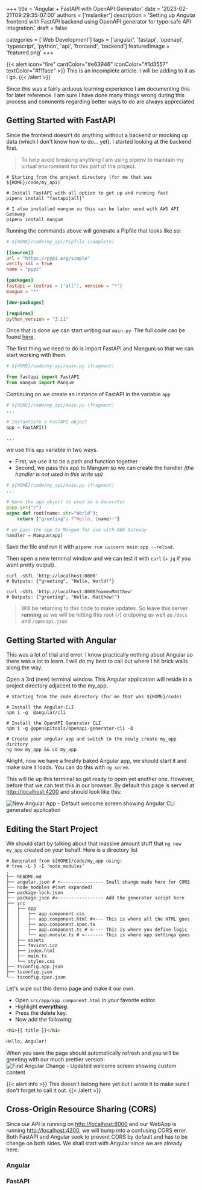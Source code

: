 +++
title = 'Angular + FastAPI with OpenAPI Generator'
date = '2023-02-21T09:29:35-07:00'
authors = ['mslanker']
description = 'Setting up Angular frontend with FastAPI backend using OpenAPI generator for type-safe API integration.'
draft = false

categories = ['Web Development']
tags = ['angular', 'fastapi', 'openapi', 'typescript', 'python', 'api', 'frontend', 'backend']
featuredImage = 'featured.png'
+++

{{< alert icon="fire" cardColor="#e63946" iconColor="#1d3557" textColor="#f1faee" >}}
This is an incomplete article.  I will be adding to it as I go.
{{< /alert >}}

Since this was a fairly arduous learning experience I am documenting this for later reference.
I am sure I have done many things wrong during this process and comments regarding better ways to do are always appreciated.


## Getting Started with FastAPI
Since the frontend doesn't do anything without a backend or mocking up data (which I don't know how to do... yet).  I started looking at the backend first.

> To help avoid breaking anything I am using pipenv to maintain my virtual environment for this part of the project.

``` shell
# Starting from the project directory (for me that was ${HOME}/code/my_api)

# Install FastAPI with all option to get up and running fast
pipenv install "fastapi[all]"

# I also installed mangum so this can be later used with AWS API Gateway
pipenv install mangum 

```

Running the commands above will generate a Pipfile that looks like so:

``` toml 
# ${HOME}/code/my_api/Pipfile (complete)

[[source]]
url = "https://pypi.org/simple"
verify_ssl = true
name = "pypi"

[packages]
fastapi = {extras = ["all"], version = "*"}
mangum = "*"

[dev-packages]

[requires]
python_version = "3.11"
```

Once that is done we can start writing our `main.py`.  The full code can be found [here](https://skb.io/code/my_api/main.py).

The first thing we need to do is import FastAPI and Mangum so that we can start working with them.

``` python
# ${HOME}/code/my_api/main.py (fragment)

from fastapi import FastAPI
from mangum import Mangum
```
Continuing on we create an instance of FastAPI in the variable `app`

``` python
# ${HOME}/code/my_api/main.py (fragment)
...

# Instantiate a FastAPI object
app = FastAPI()

...
```
we use this `app` variable in two ways.
* First, we use it to tie a path and function together
* Second, we pass this app to Mangum so we can create the handler *(the handler is not used in this write up)*
``` python
# ${HOME}/code/my_api/main.py (fragment)
...

# here the app object is used as a decorator
@app.get("/")
async def root(name: str="World"):
    return {"greeting": f"Hello, {name}!"}

# we pass the app to Mangum for use with AWS Gateway
handler = Mangum(app)
```

Save the file and run it with `pipenv run uvicorn main:app --reload`.

Then open a new terminal window and we can test it with `curl` (+ `jq` if you want pretty output).

``` shell
curl -sSfL 'http://localhost:8000'
# Outputs: {"greeting", "Hello, World!"}

curl -sSfL 'http://localhost:8000?name=Matthew'
# Outputs: {"greeting", "Hello, Matthew!"}
```

> Will be returning to this code to make updates.  So leave this server **running** as we will be hitting this root (`/`) endpoing as well as `/docs` and `/openapi.json`

## Getting Started with Angular

This was a lot of trial and error.  I know practically nothing about Angular so there was a lot to learn.
I will do my best to call out where I hit brick walls along the way.

Open a 3rd (new) terminal window.  This Angular application will reside in a project directory adjacent to the my_app.
``` shell
# Starting from the code directory (for me that was ${HOME}/code)

# Install the Angular-CLI
npm i -g  @angular/cli

# Install the OpenAPI Generator CLI
npm i -g @openapitools/openapi-generator-cli -D

# Create your angular app and switch to the newly create my_app dirctory
ng new my_app && cd my_app
```

Alright, now we have a freshly baked Angular app, we should start it and make sure it loads.
You can do this with `ng serve`.  

This will tie up this terminal so get ready to open yet another one.
However, before that we can test this in our browser.
By default this page is served at [http://localhost:4200](http://localhost:4200) and should look like this:

![New Angular App - Default welcome screen showing Angular CLI generated application](/img/new-ng-app.svg)

## Editing the Start Project

We should start by talking about that massive amount stuff that `ng new my_app` created on your behalf.  Here is a directory list

``` shell
# Generated from ${HOME}/code/my_app using:
# tree -L 3 -I 'node_modules'
.
├── README.md
├── angular.json # <---------------- Small change made here for CORS
├── node_modules #(not expanded)
├── package-lock.json
├── package.json #<----------------- Add the generator script here
├── src
│   ├── app
│   │   ├── app.component.css
│   │   ├── app.component.html #<--- This is where all the HTML goes
│   │   ├── app.component.spec.ts
│   │   ├── app.component.ts # <---- This is where you define logic
│   │   └── app.module.ts # <------- This is where app settings goes
│   ├── assets
│   ├── favicon.ico
│   ├── index.html
│   ├── main.ts
│   └── styles.css
├── tsconfig.app.json
├── tsconfig.json
└── tsconfig.spec.json
```

Let's wipe out this demo page and make it our own.  

* Open `src/app/app.component.html` in your favorite editor.
* Highlight ***everything***.
* Press the delete key.
* Now add the following:

``` html
<h1>{{ title }}</h1>

Hello, Angular!
```
When you save the page should automatically refresh and you will be greeting with our much prettier version:
![First Angular Change - Updated welcome screen showing custom content](/img/first-ng-change.svg)

{{< alert info >}}
This doesn't belong here yet but I wrote it to make sure I don't forget to call it out.
{{< /alert >}}
## Cross-Origin Resource Sharing (CORS)
Since our API is running on [http://localhost:8000](http://localhost:8000) and our WebApp is running [http://localhost:4200](http://localhost:4200), we will bump into a confusing CORS error.  Both FastAPI and Angular seek to prevent CORS by default and has to be change on both sides.  We shall start with Angular since we are already here.

### Angular

### FastAPI